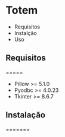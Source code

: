 # Totem
- Requisitos
- Instalção 
- Uso

## Requisitos
=====
- Pillow >= 5.1.0
- Pyodbc >= 4.0.23
- Tkinter >= 8.6.7

## Instalação
=======

